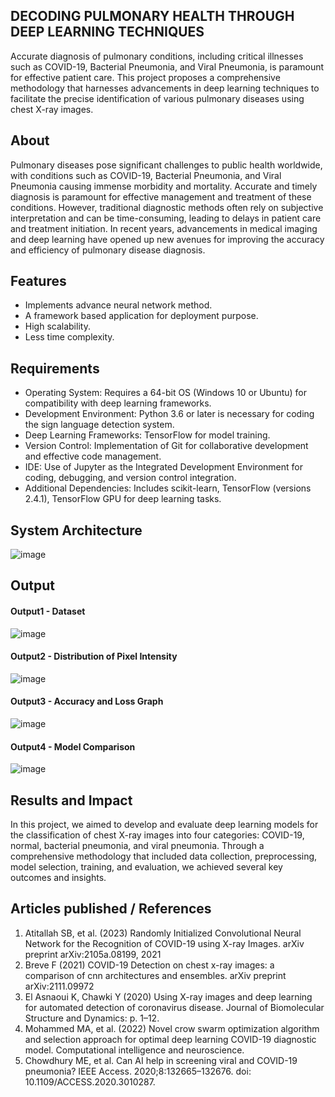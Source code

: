## DECODING PULMONARY HEALTH THROUGH DEEP LEARNING TECHNIQUES
Accurate diagnosis of pulmonary conditions, including critical illnesses such as COVID-19, Bacterial Pneumonia, and Viral Pneumonia, is paramount for effective patient care. This project proposes a comprehensive methodology that harnesses advancements in deep learning techniques to facilitate the precise identification of various pulmonary diseases using chest X-ray images.

## About
<!--Detailed Description about the project-->
Pulmonary diseases pose significant challenges to public health worldwide, with conditions such as COVID-19, Bacterial Pneumonia, and Viral Pneumonia causing immense morbidity and mortality. Accurate and timely diagnosis is paramount for effective management and treatment of these conditions. However, traditional diagnostic methods often rely on subjective interpretation and can be time-consuming, leading to delays in patient care and treatment initiation. In recent years, advancements in medical imaging and deep learning have opened up new avenues for improving the accuracy and efficiency of pulmonary disease diagnosis.

## Features
<!--List the features of the project as shown below-->
- Implements advance neural network method.
- A framework based application for deployment purpose.
- High scalability.
- Less time complexity.

## Requirements
<!--List the requirements of the project as shown below-->
* Operating System: Requires a 64-bit OS (Windows 10 or Ubuntu) for compatibility with deep learning frameworks.
* Development Environment: Python 3.6 or later is necessary for coding the sign language detection system.
* Deep Learning Frameworks: TensorFlow for model training.
* Version Control: Implementation of Git for collaborative development and effective code management.
* IDE: Use of Jupyter as the Integrated Development Environment for coding, debugging, and version control integration.
* Additional Dependencies: Includes scikit-learn, TensorFlow (versions 2.4.1), TensorFlow GPU for deep learning tasks.

## System Architecture
<!--Embed the system architecture diagram as shown below-->

![image](https://github.com/Harshini1331/DECODING-PULMONARY-HEALTH/assets/75235554/da7ed0ce-748c-4a7b-a946-330f2113e753)

## Output

<!--Embed the Output picture at respective places as shown below as shown below-->
#### Output1 - Dataset

![image](https://github.com/Harshini1331/DECODING-PULMONARY-HEALTH/assets/75235554/b5337df8-8438-4815-9f75-6cb35a6dfbde)

#### Output2 - Distribution of Pixel Intensity 
![image](https://github.com/Harshini1331/DECODING-PULMONARY-HEALTH/assets/75235554/e24a8254-951c-4193-be55-c79cd88bfcd6)

#### Output3 - Accuracy and Loss Graph 
![image](https://github.com/Harshini1331/DECODING-PULMONARY-HEALTH/assets/75235554/40d637cb-1022-4221-9c7a-e9f6841f4d3d)

#### Output4 - Model Comparison
![image](https://github.com/Harshini1331/DECODING-PULMONARY-HEALTH/assets/75235554/12ce36e9-0f1a-4248-b65e-7dc5a0866559)



## Results and Impact
<!--Give the results and impact as shown below-->
In this project, we aimed to develop and evaluate deep learning models for the classification of chest X-ray images into four categories: COVID-19, normal, bacterial pneumonia, and viral pneumonia. Through a comprehensive methodology that included data collection, preprocessing, model selection, training, and evaluation, we achieved several key outcomes and insights.

## Articles published / References
1. Atitallah SB, et al. (2023) Randomly Initialized Convolutional Neural Network for the Recognition of COVID-19 using X-ray Images. arXiv preprint arXiv:2105a.08199, 2021
2. Breve F (2021) COVID-19 Detection on chest x-ray images: a comparison of cnn architectures and ensembles. arXiv preprint arXiv:2111.09972
3. El Asnaoui K, Chawki Y (2020) Using X-ray images and deep learning for automated detection of coronavirus disease. Journal of Biomolecular Structure and Dynamics: p. 1–12.
4. Mohammed MA, et al. (2022) Novel crow swarm optimization algorithm and selection approach for optimal deep learning COVID-19 diagnostic model. Computational intelligence and neuroscience.
5. Chowdhury ME, et al. Can AI help in screening viral and COVID-19 pneumonia? IEEE Access. 2020;8:132665–132676. doi: 10.1109/ACCESS.2020.3010287.



